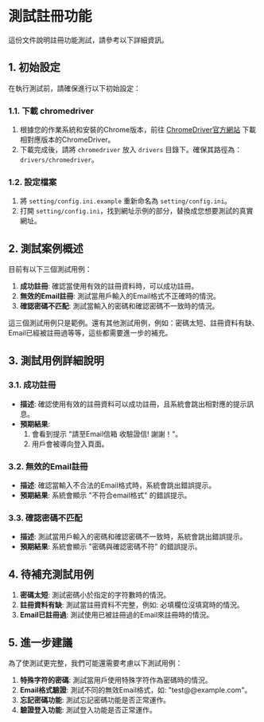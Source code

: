 # 測試註冊功能
這份文件說明註冊功能測試，請參考以下詳細資訊。

## 1. 初始設定

在執行測試前，請確保進行以下初始設定：

### 1.1. 下載 chromedriver

1. 根據您的作業系統和安裝的Chrome版本，前往 [ChromeDriver官方網站](https://sites.google.com/a/chromium.org/chromedriver/) 下載相對應版本的ChromeDriver。
2. 下載完成後，請將 `chromedriver` 放入 `drivers` 目錄下。確保其路徑為：`drivers/chromedriver`。

### 1.2. 設定檔案

1. 將 `setting/config.ini.example` 重新命名為 `setting/config.ini`。
2. 打開 `setting/config.ini`，找到網址示例的部分，替換成您想要測試的真實網址。

## 2. 測試案例概述

目前有以下三個測試用例：
1. **成功註冊**: 確認當使用有效的註冊資料時，可以成功註冊。
2. **無效的Email註冊**: 測試當用戶輸入的Email格式不正確時的情況。
3. **確認密碼不匹配**: 測試當輸入的密碼和確認密碼不一致時的情況。

這三個測試用例只是範例。還有其他測試用例，例如：密碼太短、註冊資料有缺、Email已經被註冊過等等，這些都需要進一步的補充。

## 3. 測試用例詳細說明

### 3.1. 成功註冊

- **描述**: 確認使用有效的註冊資料可以成功註冊，且系統會跳出相對應的提示訊息。
- **預期結果**: 
  1. 會看到提示 "請至Email信箱 收驗證信! 謝謝！"。
  2. 用戶會被導向登入頁面。

### 3.2. 無效的Email註冊

- **描述**: 確認當輸入不合法的Email格式時，系統會跳出錯誤提示。
- **預期結果**: 系統會顯示 "不符合email格式" 的錯誤提示。

### 3.3. 確認密碼不匹配

- **描述**: 測試當用戶輸入的密碼和確認密碼不一致時，系統會跳出錯誤提示。
- **預期結果**: 系統會顯示 "密碼與確認密碼不符" 的錯誤提示。

## 4. 待補充測試用例

1. **密碼太短**: 測試密碼小於指定的字符數時的情況。
2. **註冊資料有缺**: 測試當註冊資料不完整，例如: 必填欄位沒填寫時的情況。
3. **Email已註冊過**: 測試使用已被註冊過的Email來註冊時的情況。

## 5. 進一步建議

為了使測試更完整，我們可能還需要考慮以下測試用例：

1. **特殊字符的密碼**: 測試當用戶使用特殊字符作為密碼時的情況。
2. **Email格式驗證**: 測試不同的無效Email格式，如: "test@@example.com"。
3. **忘記密碼功能**: 測試忘記密碼功能是否正常運作。
4. **驗證登入功能**: 測試登入功能是否正常運作。